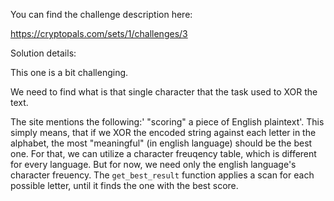 You can find the challenge description here:

https://cryptopals.com/sets/1/challenges/3

Solution details:

This one is a bit challenging.

We need to find what is that single character that the task used to XOR the text.

The site mentions the following:' "scoring" a piece of English plaintext'. This simply means, that if we XOR the encoded string against each letter in the alphabet, the most "meaningful" (in english language) should be the best one. For that, we can utilize a character freuqency table, which is different for every language. But for now, we need only the english language's character freuency. The `get_best_result` function applies a scan for each possible letter, until it finds the one with the best score.